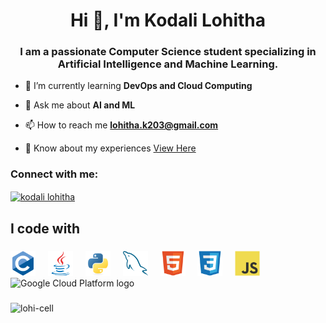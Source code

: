 <h1 align="center">Hi 👋, I'm Kodali Lohitha</h1>
<h3 align="center">I am a passionate Computer Science student specializing in Artificial Intelligence and Machine Learning.</h3>

- 🌱 I’m currently learning **DevOps and Cloud Computing**

- 💬 Ask me about **AI and ML**

- 📫 How to reach me **lohitha.k203@gmail.com**

- 📄 Know about my experiences [View Here](https://drive.google.com/file/d/1FIBFHbg2yKMznAyIrbb-taOE_Y-M5Ytd/view?usp=sharing)


<h3 align="left">Connect with me:</h3>
<p align="left">
<a href="https://linkedin.com/in/kodali lohitha" target="blank"><img align="center" src="https://raw.githubusercontent.com/rahuldkjain/github-profile-readme-generator/master/src/images/icons/Social/linked-in-alt.svg" alt="kodali lohitha" height="30" width="40" /></a>
</p>



###

<h2 align="left">I code with</h2>

###

<div align="left">
  <img src="https://raw.githubusercontent.com/devicons/devicon/master/icons/c/c-original.svg" height="40" alt="C logo" />
  <img width="12" />
  <img src="https://raw.githubusercontent.com/devicons/devicon/master/icons/java/java-original.svg" height="40" alt="Java logo" />
  <img width="12" />
  <img src="https://raw.githubusercontent.com/devicons/devicon/master/icons/python/python-original.svg" height="40" alt="Python logo" />
  <img width="12" />
  <img src="https://raw.githubusercontent.com/devicons/devicon/master/icons/mysql/mysql-original.svg" height="40" alt="MySQL logo" />
  <img width="12" />
  <img src="https://raw.githubusercontent.com/devicons/devicon/master/icons/html5/html5-original.svg" height="40" alt="HTML5 logo" />
  <img width="12" />
  <img src="https://raw.githubusercontent.com/devicons/devicon/master/icons/css3/css3-original.svg" height="40" alt="CSS3 logo" />
  <img width="12" />
  <img src="https://raw.githubusercontent.com/devicons/devicon/master/icons/javascript/javascript-original.svg" height="40" alt="JavaScript logo" />
  <img width="12" />
  <img src="https://www.vectorlogo.zone/logos/google_cloud/google_cloud-icon.svg" height="40" alt="Google Cloud Platform logo" />
</div>


###
<div>

<p><img align="left" src="https://github-readme-stats.vercel.app/api/top-langs?username=lohi-cell&show_icons=true&locale=en&layout=compact" alt="lohi-cell" /></p>

</div>

###
